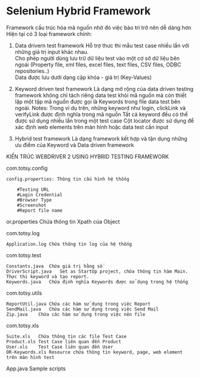 
# Selenium Hybrid Framework

Framework cấu trúc hóa mã nguồn nhờ đó việc bảo trì trở nên dễ dàng hơn
Hiện tại có 3 loại framework chính:
1. Data drivern test framework
Hỗ trợ thưc thi mẫu test case nhiều lần với những giá trị input khác nhau. 			
Cho phép người dùng lưu trữ dữ liệu test vào một cơ sở dữ liệu bên ngoài (Property file, xml files, excel files, text files, CSV files, ODBC repositories..)			
Data được lưu dưới dạng cặp khóa - giá trị (Key-Values)	

2. Keyword driven test framework
Là dạng mở rộng của data driven testing framework không chỉ tách riêng data test khỏi mã nguồn mà còn thiết lập một tập mã nguồn được gọi là Keywords trong file data test bên ngoài.
Notes:
Trong ví dụ trên, những keyword như login, clickLink và verifyLink được định nghĩa trong mã nguồn
Tất cả keyword đều có thể được sử dụng nhiều lần trong một test case
Cột locator được sử dụng để xác định web elements trên màn hình hoặc data test cần input

3. Hybrid test framework
Là dạng framework kết hợp và tận dụng những ưu điểm của Keyword và Data driven framework

KIẾN TRÚC WEBDRIVER 2 USING HYBRID TESTING FRAMEWORK

com.totsy.config

    config.properties: Thông tin cấu hình hệ thống

        #Testing URL
        #Login Credential
        #Browser Type
        #Screenshot
        #Report file name
   
or.properties	Chứa thông tin Xpath của Object

com.totsy.log

	Application.log	Chứa thông tin log của hệ thống

com.totsy.test

	Constants.java	Chứa giá trị hằng số				
	DriverScript.java	Set as StartUp project, chứa thông tin hàm Main. Thực thi keyword và tạo report.					
	Keywords.java	Chứa định nghĩa Keywords được sử dụng trong hệ thống			

com.totsy.utils

	ReportUtil.java	Chứa các hàm sử dụng trong việc Report		
	SendMail.java	Chứa các hàm sử dụng trong việc Send Mail	
	Zip.java	Chứa các hàm sử dụng trong việc nén file					
com.totsy.xls

	Suite.xls	Chứa thông tin các file Test Case
	Product.xls	Test Case liên quan đến Product
	User.xls	Test Case liên quan đến User
	OR-Keywords.xls	Resource chứa thông tin keyword, page, web element trên màn hình test

App.java	Sample scripts	